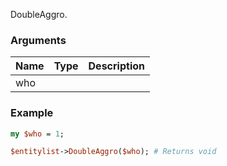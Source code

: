 DoubleAggro.
### Arguments
**Name**|**Type**|**Description**
:---|:---|:---
who||

### Example

```perl
my $who = 1;

$entitylist->DoubleAggro($who); # Returns void
```